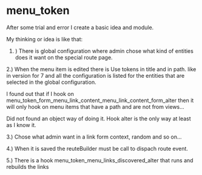 # menu_token

After some trial and error I create a basic idea and module.

My thinking or idea is like that:

1. ) There is global configuration where admin chose what kind of entities does it want on the special route page.

2.) When the menu item is edited there is Use tokens in title and in path. like in version for 7 and all the configuration is listed for the entities that are selected in the global configuration.

I found out that if I hook on menu_token_form_menu_link_content_menu_link_content_form_alter 
then it will only hook on menu items that have a path and are not from views...

Did not found an object way of doing it. Hook alter is the only way at least as I know it.

3.) Chose what admin want in a link form context, random and so on...

4.) When it is saved the reuteBuilder must be call to dispach route event.

5.) There is a hook menu_token_menu_links_discovered_alter that runs and rebuilds the links
